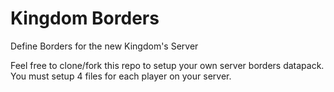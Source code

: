 # Kingdom Borders
Define Borders for the new Kingdom's Server

Feel free to clone/fork this repo to setup your own server borders datapack. You must setup 4 files for each player on your server.
